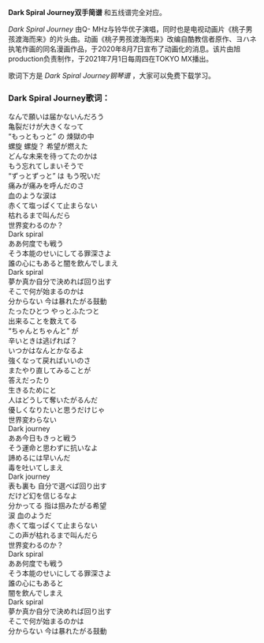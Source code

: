 

**Dark Spiral Journey双手简谱** 和五线谱完全对应。

_Dark Spiral Journey_ 由Q-
MHz与铃华优子演唱，同时也是电视动画片《桃子男孩渡海而来》的片头曲。动画《桃子男孩渡海而来》改编自酷教信者原作、ヨハネ执笔作画的同名漫画作品，于2020年8月7日宣布了动画化的消息。该片由旭production负责制作，于2021年7月1日每周四在TOKYO
MX播出。

歌词下方是 _Dark Spiral Journey钢琴谱_ ，大家可以免费下载学习。

### Dark Spiral Journey歌词：

なんで願いは届かないんだろう  
亀裂だけが大きくなって  
“もっともっと” の 煉獄の中  
螺旋 螺旋？ 希望が燃えた  
どんな未来を待ってたのかは  
もう忘れてしまいそうで  
“ずっとずっと” は もう呪いだ  
痛みが痛みを呼んだのさ  
血のような涙は  
赤くて塩っぱくて止まらない  
枯れるまで叫んだら  
世界変わるのか？  
Dark spiral  
ああ何度でも戦う  
そう本能のせいにしてる罪深さよ  
誰の心にもあると闇を飲んでしまえ  
Dark spiral  
夢か真か自分で決めれば回り出す  
そこで何が始まるのかは  
分からない 今は暴れたがる鼓動  
たったひとつ やっとふたつと  
出来ることを数えてる  
“ちゃんとちゃんと” が  
辛いときは逃げれば？  
いつかはなんとかなるよ  
強くなって戻ればいいのさ  
またやり直してみることが  
答えだったり  
生きるためにと  
人はどうして奪いたがるんだ  
優しくなりたいと思うだけじゃ  
世界変わらない  
Dark journey  
ああ今日もきっと戦う  
そう運命と思わずに抗いなよ  
諦めるには早いんだ  
毒を吐いてしまえ  
Dark journey  
表も裏も 自分で選べば回り出す  
だけど幻を信じるなよ  
分かってる 指は掴みたがる希望  
涙 血のようだ  
赤くて塩っぱくて止まらない  
この声が枯れるまで叫んだら  
世界変わるのか？  
Dark spiral  
ああ何度でも戦う  
そう本能のせいにしてる罪深さよ  
誰の心にもあると  
闇を飲んでしまえ  
Dark spiral  
夢か真か自分で決めれば回り出す  
そこで何が始まるのかは  
分からない 今は暴れたがる鼓動

